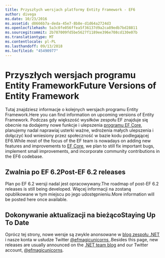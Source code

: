 ```yaml
---
title: Przyszłych wersjach platformy Entity Framework - EF6
author: divega
ms.date: 10/23/2016
ms.assetid: d8666b7a-deda-45e7-8b8e-d1d64a2724d3
ms.openlocfilehash: 5a3c0fe056ffea5f36137d9a2ca89edb7bd28811
ms.sourcegitcommit: 2b787009fd5be5627f1189ee396e708cd130e07b
ms.translationtype: MT
ms.contentlocale: pl-PL
ms.lasthandoff: 09/13/2018
ms.locfileid: "45490977"
---
```

# <a name="future-versions-of-entity-framework"></a><span data-ttu-id="50925-102">Przyszłych wersjach programu Entity Framework</span><span class="sxs-lookup"><span data-stu-id="50925-102">Future Versions of Entity Framework</span></span> 
<span data-ttu-id="50925-103">Tutaj znajdziesz informacje o kolejnych wersjach programu Entity Framework.</span><span class="sxs-lookup"><span data-stu-id="50925-103">Here you can find information on upcoming versions of Entity Framework.</span></span>
<span data-ttu-id="50925-104">Podczas gdy większość wysiłków zespołu EF znajduje się obecnie na dodajemy nowe funkcje i ulepszenia [programu EF Core](https://docs.microsoft.com/en-us/ef/core/index), planujemy nadal naprawiaj usterki ważne, wdrożenia małych ulepszenia i dołączyć kod wniesiony przez społeczność w bazie kodu podlegającej EF6.</span><span class="sxs-lookup"><span data-stu-id="50925-104">While most of the focus of the EF team is nowadays on adding new features and improvements to [EF Core](https://docs.microsoft.com/en-us/ef/core/index), we plan to  still fix important bugs, implement small improvements, and incorporate community contributions in the EF6 codebase.</span></span>

## <a name="post-ef-62-releases"></a><span data-ttu-id="50925-105">Zwalnia po EF 6.2</span><span class="sxs-lookup"><span data-stu-id="50925-105">Post-EF 6.2 releases</span></span>

<span data-ttu-id="50925-106">Plan po EF 6.2 wersji nadal jest opracowywany.</span><span class="sxs-lookup"><span data-stu-id="50925-106">The roadmap of post-EF 6.2 releases is still being developed.</span></span> <span data-ttu-id="50925-107">Więcej informacji na zostaną opublikowane w tym miejscu po jego udostępnieniu.</span><span class="sxs-lookup"><span data-stu-id="50925-107">More information will be posted here once available.</span></span>
 
## <a name="staying-up-to-date"></a><span data-ttu-id="50925-108">Dokonywanie aktualizacji na bieżąco</span><span class="sxs-lookup"><span data-stu-id="50925-108">Staying Up To Date</span></span>  
  
<span data-ttu-id="50925-109">Oprócz tej strony, nowe wersje są zwykle anonsowane w [blog zespołu .NET](https://blogs.msdn.microsoft.com/dotnet/tag/entity-framework/) i nasze konta w usłudze Twitter [ @efmagicunicorns ](http://twitter.com/efmagicunicorns).</span><span class="sxs-lookup"><span data-stu-id="50925-109">Besides this page, new releases are usually announced on the [.NET team blog](https://blogs.msdn.microsoft.com/dotnet/tag/entity-framework/) and our Twitter account, [@efmagicunicorns](http://twitter.com/efmagicunicorns).</span></span>
  